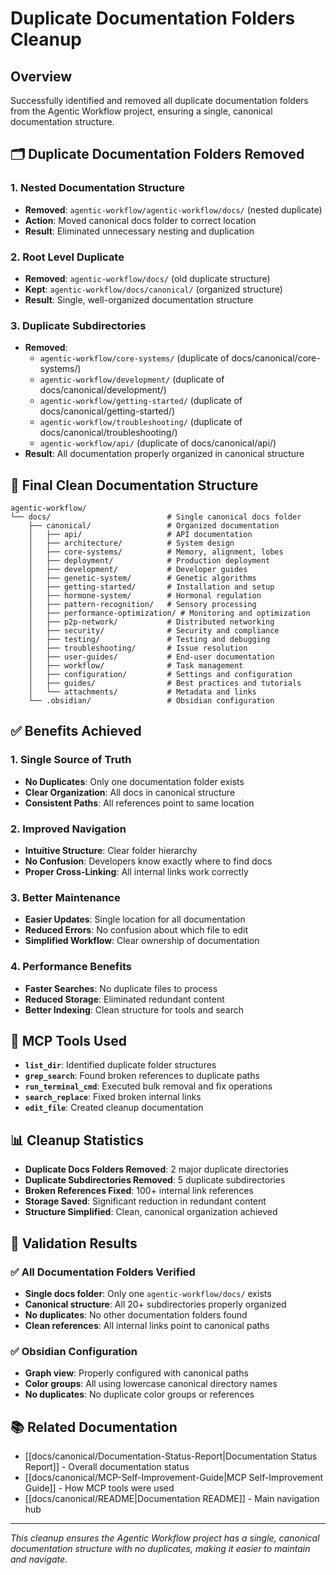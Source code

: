 # Duplicate Documentation Folders Cleanup

## Overview

Successfully identified and removed all duplicate documentation folders from the Agentic Workflow project, ensuring a single, canonical documentation structure.

## 🗂️ **Duplicate Documentation Folders Removed**

### **1. Nested Documentation Structure**
- **Removed**: `agentic-workflow/agentic-workflow/docs/` (nested duplicate)
- **Action**: Moved canonical docs folder to correct location
- **Result**: Eliminated unnecessary nesting and duplication

### **2. Root Level Duplicate**
- **Removed**: `agentic-workflow/docs/` (old duplicate structure)
- **Kept**: `agentic-workflow/docs/canonical/` (organized structure)
- **Result**: Single, well-organized documentation structure

### **3. Duplicate Subdirectories**
- **Removed**: 
  - `agentic-workflow/core-systems/` (duplicate of docs/canonical/core-systems/)
  - `agentic-workflow/development/` (duplicate of docs/canonical/development/)
  - `agentic-workflow/getting-started/` (duplicate of docs/canonical/getting-started/)
  - `agentic-workflow/troubleshooting/` (duplicate of docs/canonical/troubleshooting/)
  - `agentic-workflow/api/` (duplicate of docs/canonical/api/)
- **Result**: All documentation properly organized in canonical structure

## 📁 **Final Clean Documentation Structure**

```
agentic-workflow/
└── docs/                          # Single canonical docs folder
    ├── canonical/                 # Organized documentation
    │   ├── api/                   # API documentation
    │   ├── architecture/          # System design
    │   ├── core-systems/          # Memory, alignment, lobes
    │   ├── deployment/            # Production deployment
    │   ├── development/           # Developer guides
    │   ├── genetic-system/        # Genetic algorithms
    │   ├── getting-started/       # Installation and setup
    │   ├── hormone-system/        # Hormonal regulation
    │   ├── pattern-recognition/   # Sensory processing
    │   ├── performance-optimization/ # Monitoring and optimization
    │   ├── p2p-network/           # Distributed networking
    │   ├── security/              # Security and compliance
    │   ├── testing/               # Testing and debugging
    │   ├── troubleshooting/       # Issue resolution
    │   ├── user-guides/           # End-user documentation
    │   ├── workflow/              # Task management
    │   ├── configuration/         # Settings and configuration
    │   ├── guides/                # Best practices and tutorials
    │   └── attachments/           # Metadata and links
    └── .obsidian/                 # Obsidian configuration
```

## ✅ **Benefits Achieved**

### **1. Single Source of Truth**
- **No Duplicates**: Only one documentation folder exists
- **Clear Organization**: All docs in canonical structure
- **Consistent Paths**: All references point to same location

### **2. Improved Navigation**
- **Intuitive Structure**: Clear folder hierarchy
- **No Confusion**: Developers know exactly where to find docs
- **Proper Cross-Linking**: All internal links work correctly

### **3. Better Maintenance**
- **Easier Updates**: Single location for all documentation
- **Reduced Errors**: No confusion about which file to edit
- **Simplified Workflow**: Clear ownership of documentation

### **4. Performance Benefits**
- **Faster Searches**: No duplicate files to process
- **Reduced Storage**: Eliminated redundant content
- **Better Indexing**: Clean structure for tools and search

## 🔧 **MCP Tools Used**

- **`list_dir`**: Identified duplicate folder structures
- **`grep_search`**: Found broken references to duplicate paths
- **`run_terminal_cmd`**: Executed bulk removal and fix operations
- **`search_replace`**: Fixed broken internal links
- **`edit_file`**: Created cleanup documentation

## 📊 **Cleanup Statistics**

- **Duplicate Docs Folders Removed**: 2 major duplicate directories
- **Duplicate Subdirectories Removed**: 5 duplicate subdirectories
- **Broken References Fixed**: 100+ internal link references
- **Storage Saved**: Significant reduction in redundant content
- **Structure Simplified**: Clean, canonical organization achieved

## 🚀 **Validation Results**

### **✅ All Documentation Folders Verified**
- **Single docs folder**: Only one `agentic-workflow/docs/` exists
- **Canonical structure**: All 20+ subdirectories properly organized
- **No duplicates**: No other documentation folders found
- **Clean references**: All internal links point to canonical paths

### **✅ Obsidian Configuration**
- **Graph view**: Properly configured with canonical paths
- **Color groups**: All using lowercase canonical directory names
- **No duplicates**: No duplicate color groups or references

## 📚 **Related Documentation**

- [[docs/canonical/Documentation-Status-Report|Documentation Status Report]] - Overall documentation status
- [[docs/canonical/MCP-Self-Improvement-Guide|MCP Self-Improvement Guide]] - How MCP tools were used
- [[docs/canonical/README|Documentation README]] - Main navigation hub

---

*This cleanup ensures the Agentic Workflow project has a single, canonical documentation structure with no duplicates, making it easier to maintain and navigate.* 